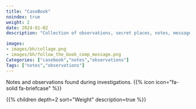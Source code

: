```yaml
---
title: "CaseBook"
noindex: true
weight: 2
date: 2024-01-02
description: "Collection of observations, secret places, notes, messages, clues, and hints found in Brookhaven RP solving secrets and mysteries."

images: 
- images/bh/collage.png
- images/bh/follow_the_book_comp_message.png
Categories: ["casebook","notes","observations"]
Tags: ["notes","observations"]
--- 
```


<!-- https://docdock.netlify.app/shortcodes/children/ -->


Notes and observations found during investigations.
{{% icon icon="fa-solid fa-briefcase" %}}

{{% children depth=2 sort="Weight" description=true %}}


<!-- ![Collage of notes](/images/bh/collage.png) -->

